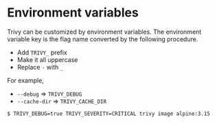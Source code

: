 # Environment variables

Trivy can be customized by environment variables.
The environment variable key is the flag name converted by the following procedure.

- Add `TRIVY_` prefix
- Make it all uppercase
- Replace `-` with `_`

For example, 

- `--debug` => `TRIVY_DEBUG`
- `--cache-dir` => `TRIVY_CACHE_DIR`

```
$ TRIVY_DEBUG=true TRIVY_SEVERITY=CRITICAL trivy image alpine:3.15
```
